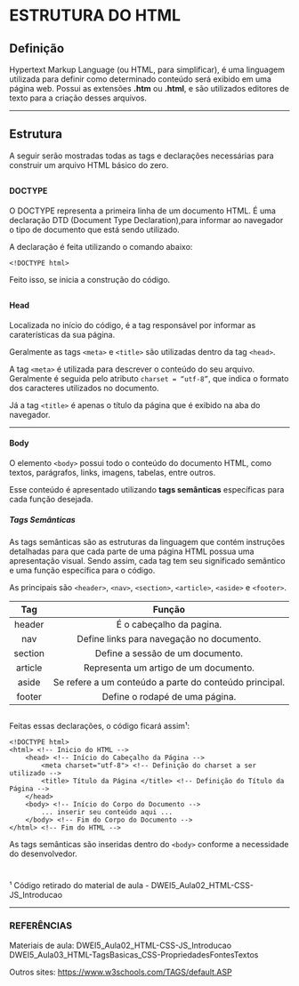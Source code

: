 # ESTRUTURA DO HTML

## Definição

Hypertext Markup Language (ou HTML, para simplificar), é uma linguagem utilizada para definir como determinado conteúdo será exibido em uma página web.
Possui as extensões **.htm** ou **.html**, e são utilizados editores de texto para a criação desses arquivos.

---

## Estrutura

A seguir serão mostradas todas as tags e declarações necessárias para construir um arquivo HTML básico do zero.

##

#### DOCTYPE

O DOCTYPE representa a primeira linha de um documento HTML. É uma declaração DTD (Document Type Declaration),para informar ao navegador o tipo de documento que está sendo utilizado.

A declaração é feita utilizando o comando abaixo:

```
<!DOCTYPE html>
```

Feito isso, se inicia a construção do código.

##

#### Head

Localizada no início do código, é a tag responsável por informar as caraterísticas da sua página.

Geralmente as tags ```<meta>``` e ```<title>``` são utilizadas dentro da tag ```<head>```.

 A tag ```<meta>``` é utilizada para descrever o conteúdo do seu arquivo. Geralmente é seguida pelo atributo ```charset = “utf-8”```, que indica o formato dos caracteres utilizados no documento.

 Já a tag ```<title>``` é apenas o título da página que é exibido na aba do navegador.

---

#### Body

O elemento ``` <body> ``` possui todo o conteúdo do documento HTML, como textos, parágrafos, links, imagens, tabelas, entre outros.

Esse conteúdo é apresentado utilizando **tags semânticas** específicas para cada função desejada.

##### Tags Semânticas

As tags semânticas são as estruturas da linguagem que contém instruções detalhadas para que cada parte de uma página HTML possua uma apresentação visual. Sendo assim, cada tag tem seu significado semântico e uma função específica para o código.

As principais são ```<header>```, ```<nav>```, ```<section>```, ```<article>```, ```<aside>``` e ```<footer>```.

Tag         | Função
:---------: | :------:
header      | É o cabeçalho da pagina.
nav         | Define links para navegação no documento.
section     | Define a sessão de um documento.
article     | Representa um artigo de um documento.
aside       | Se refere a um conteúdo a parte do conteúdo principal.
footer      | Define o rodapé de uma página.

##

Feitas essas declarações, o código ficará assim¹:

```
<!DOCTYPE html> 
<html> <!-- Inicio do HTML -->
    <head> <!-- Início do Cabeçalho da Página -->
        <meta charset="utf-8"> <!-- Definição do charset a ser utilizado -->
        <title> Título da Página </title> <!-- Definição do Título da Página -->
    </head>
    <body> <!-- Início do Corpo do Documento -->
        ... inserir seu conteúdo aqui ...
    </body> <!-- Fim do Corpo do Documento -->
</html> <!-- Fim do HTML -->
 ```

 As tags semânticas são inseridas dentro do ```<body>``` conforme a necessidade do desenvolvedor.
#
¹ Código retirado do material de aula - DWEI5_Aula02_HTML-CSS-JS_Introducao

---

 ### REFERÊNCIAS
  Materiais de aula:
  DWEI5_Aula02_HTML-CSS-JS_Introducao
  DWEI5_Aula03_HTML-TagsBasicas_CSS-PropriedadesFontesTextos

  Outros sites:
  https://www.w3schools.com/TAGS/default.ASP

